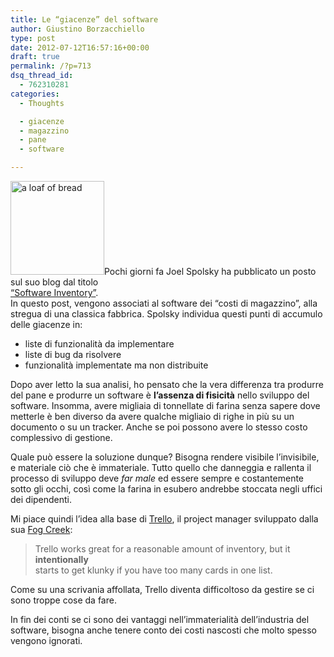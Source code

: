 ```yaml
---
title: Le “giacenze” del software
author: Giustino Borzacchiello
type: post
date: 2012-07-12T16:57:16+00:00
draft: true
permalink: /?p=713
dsq_thread_id:
  - 762310281
categories:
  - Thoughts

  - giacenze
  - magazzino
  - pane
  - software

---
```

[<img src="https://i1.wp.com/giustino.blog/wp-content/uploads/2012/07/bread-150x150.jpg?resize=150%2C150" alt="a loaf of bread" title="bread" width="150" height="150" class="alignleft size-thumbnail wp-image-714" data-recalc-dims="1" />][1]Pochi giorni fa Joel Spolsky ha pubblicato un posto sul suo blog dal titolo  
[&#8220;Software Inventory&#8221;][2].  
In questo post, vengono associati al software dei &#8220;costi di magazzino&#8221;, alla stregua di una classica fabbrica. Spolsky individua questi punti di accumulo delle giacenze in:

<ul style="clear:both">
  <li>
    liste di funzionalità da implementare
  </li>
  <li>
    liste di bug da risolvere
  </li>
  <li>
    funzionalità implementate ma non distribuite
  </li>
</ul>

Dopo aver letto la sua analisi, ho pensato che la vera differenza tra produrre del pane e produrre un software è **l&#8217;assenza di fisicità** nello sviluppo del software. Insomma, avere migliaia di tonnellate di farina senza sapere dove metterle è ben diverso da avere qualche migliaio di righe in più su un documento o su un tracker. Anche se poi possono avere lo stesso costo complessivo di gestione.

Quale può essere la soluzione dunque? Bisogna rendere visibile l&#8217;invisibile, e materiale ciò che è immateriale. Tutto quello che danneggia e rallenta il processo di sviluppo deve _far male_ ed essere sempre e costantemente sotto gli occhi, così come la farina in esubero andrebbe stoccata negli uffici dei dipendenti.

Mi piace quindi l&#8217;idea alla base di [Trello][3], il project manager sviluppato dalla sua [Fog Creek][4]:

> Trello works great for a reasonable amount of inventory, but it **intentionally**  
> starts to get klunky if you have too many cards in one list. 

Come su una scrivania affollata, Trello diventa difficoltoso da gestire se ci  
sono troppe cose da fare.

In fin dei conti se ci sono dei vantaggi nell&#8217;immaterialità dell&#8217;industria del software, bisogna anche tenere conto dei costi nascosti che molto spesso vengono ignorati.

 [1]: https://i0.wp.com/giustino.blog/wp-content/uploads/2012/07/bread.jpg
 [2]: http://www.joelonsoftware.com/items/2012/07/09.html
 [3]: https://trello.com/
 [4]: http://www.fogcreek.com/